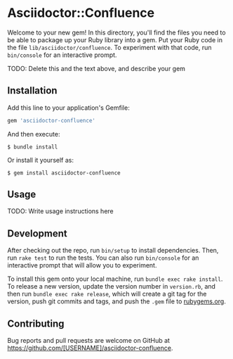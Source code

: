 # Asciidoctor::Confluence

Welcome to your new gem! In this directory, you'll find the files you need to be able to package up your Ruby library into a gem. Put your Ruby code in the file `lib/asciidoctor/confluence`. To experiment with that code, run `bin/console` for an interactive prompt.

TODO: Delete this and the text above, and describe your gem

## Installation

Add this line to your application's Gemfile:

```ruby
gem 'asciidoctor-confluence'
```

And then execute:

    $ bundle install

Or install it yourself as:

    $ gem install asciidoctor-confluence

## Usage

TODO: Write usage instructions here

## Development

After checking out the repo, run `bin/setup` to install dependencies. Then, run `rake test` to run the tests. You can also run `bin/console` for an interactive prompt that will allow you to experiment.

To install this gem onto your local machine, run `bundle exec rake install`. To release a new version, update the version number in `version.rb`, and then run `bundle exec rake release`, which will create a git tag for the version, push git commits and tags, and push the `.gem` file to [rubygems.org](https://rubygems.org).

## Contributing

Bug reports and pull requests are welcome on GitHub at https://github.com/[USERNAME]/asciidoctor-confluence.

